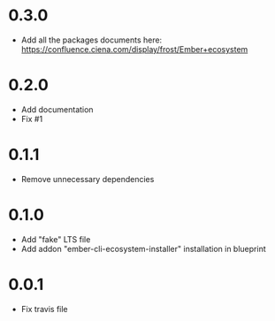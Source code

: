 # 0.3.0
* Add all the packages documents here: https://confluence.ciena.com/display/frost/Ember+ecosystem



# 0.2.0
* Add documentation
* Fix #1 



# 0.1.1
* Remove unnecessary dependencies 



# 0.1.0
* Add "fake" LTS file
* Add addon "ember-cli-ecosystem-installer" installation in blueprint



# 0.0.1
* Fix travis file



